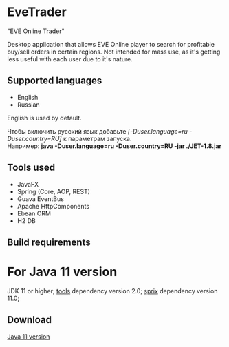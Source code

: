 # EveTrader
"EVE Online Trader"

Desktop application that allows EVE Online player to search for profitable buy/sell orders in certain regions.
Not intended for mass use, as it's getting less useful with each user due to it's nature.

## Supported languages
- English
- Russian

English is used by default.

Чтобы включить русский язык добавьте *\[-Duser.language=ru -Duser.country=RU]* к параметрам запуска.<br />
Например: **java -Duser.language=ru -Duser.country=RU -jar ./JET-1.8.jar**

## Tools used
- JavaFX
- Spring (Core, AOP, REST)
- Guava EventBus
- Apache HttpComponents
- Ebean ORM
- H2 DB

## Build requirements
# For Java 11 version
JDK 11 or higher;
[tools](https://github.com/tddts/tools) dependency version 2.0;
[sprix](https://github.com/tddts/sprix) dependency version 11.0;

## Download
[Java 11 version](https://github.com/tddts/EveTrader/raw/11/bin/eve-trader-11.0.jar)
